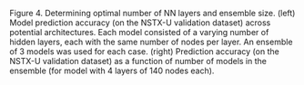 Figure 4. Determining optimal number of NN layers and ensemble size. (left) Model prediction accuracy (on the NSTX-U validation dataset) across potential architectures. Each model consisted of a varying number of hidden layers, each with the same number of nodes per layer. An ensemble of 3 models was used for each case. (right) Prediction accuracy (on the NSTX-U validation dataset) as a function of number of models in the ensemble (for model with 4 layers of 140 nodes each).
